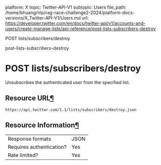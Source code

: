 platform: X
topic: Twitter-API-V1
subtopic: Users
file_path: /home/bhuang/nlp/rag-race-challenge2-2024/platform-docs-versions/X_Twitter-API-V1/Users.md
url: https://developer.twitter.com/en/docs/twitter-api/v1/accounts-and-users/create-manage-lists/api-reference/post-lists-subscribers-destroy

POST lists/subscribers/destroy

post-lists-subscribers-destroy

# POST lists/subscribers/destroy

Unsubscribes the authenticated user from the specified list.

## Resource URL[¶](#resource-url "Permalink to this headline")

`https://api.twitter.com/1.1/lists/subscribers/destroy.json`

## Resource Information[¶](#resource-information "Permalink to this headline")

|     |     |
| --- | --- |
| Response formats | JSON |
| Requires authentication? | Yes |
| Rate limited? | Yes |
